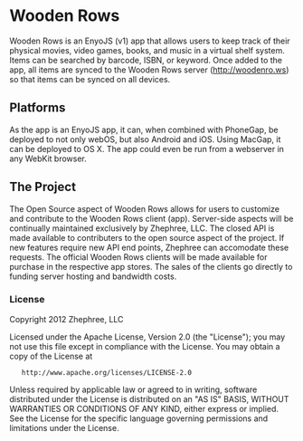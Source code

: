 # Wooden Rows
Wooden Rows is an EnyoJS (v1) app that allows users to keep track of their physical movies, video games, books, and music in a virtual shelf system. Items can be searched by barcode, ISBN, or keyword. Once added to the app, all items are synced to the Wooden Rows server (http://woodenro.ws) so that items can be synced on all devices.

## Platforms
As the app is an EnyoJS app, it can, when combined with PhoneGap, be deployed to not only webOS, but also Android and iOS. Using MacGap, it can be deployed to OS X. The app could even be run from a webserver in any WebKit browser.

## The Project
The Open Source aspect of Wooden Rows allows for users to customize and contribute to the Wooden Rows client (app). Server-side aspects will be continually maintained exclusively by Zhephree, LLC. The closed API is made available to contributers to the open source aspect of the project. If new features require new API end points, Zhephree can accomodate these requests. The official Wooden Rows clients will be made available for purchase in the respective app stores. The sales of the clients go directly to funding server hosting and bandwidth costs.

### License
   Copyright 2012 Zhephree, LLC

   Licensed under the Apache License, Version 2.0 (the "License");
   you may not use this file except in compliance with the License.
   You may obtain a copy of the License at

       http://www.apache.org/licenses/LICENSE-2.0

   Unless required by applicable law or agreed to in writing, software
   distributed under the License is distributed on an "AS IS" BASIS,
   WITHOUT WARRANTIES OR CONDITIONS OF ANY KIND, either express or implied.
   See the License for the specific language governing permissions and
   limitations under the License.